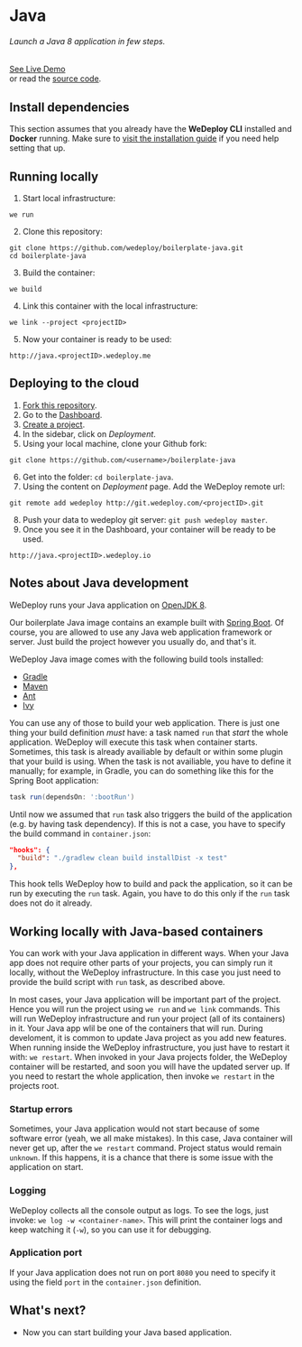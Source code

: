 # Java

###### Launch a Java 8 application in few steps.

<div class="guide-btn-cta">
  <a class="btn btn-accent btn-sm" href="http://boilerplate-java.wedeploy.io" target="_blank">
    <span class="icon-16-external"></span>See Live Demo
  </a>
</div>

<div class="guide-aux-cta">
  or read the <a href="https://github.com/wedeploy/boilerplate-java/" target="_blank">source code</a>.
</div>

<!-- <article id="install-dependencies"> -->

## Install dependencies

This section assumes that you already have the **WeDeploy CLI** installed and **Docker** running. Make sure to [visit the installation guide](/docs/intro/using-the-command-line.html) if you need help setting that up.

<!-- </article> -->

<!-- <article id="running-locally"> -->

## Running locally

1. Start local infrastructure:

  ```text
we run
  ```

2. Clone this repository:

  ```text
git clone https://github.com/wedeploy/boilerplate-java.git
cd boilerplate-java
  ```

3. Build the container:

  ```text
we build
  ```

4. Link this container with the local infrastructure:

  ```text
we link --project <projectID>
  ```

5. Now your container is ready to be used:

  ```text
http://java.<projectID>.wedeploy.me
  ```

<!-- </article> -->

<!-- <article id="deploying-to-the-cloud"> -->

## Deploying to the cloud

1. [Fork this repository](https://github.com/wedeploy/boilerplate-java/fork).
2. Go to the [Dashboard](http://dashboard.wedeploy.com).
3. [Create a project](http://dashboard.wedeploy.com/projects/create).
4. In the sidebar, click on *Deployment*.
5. Using your local machine, clone your Github fork:
  ```text
git clone https://github.com/<username>/boilerplate-java
  ```
6. Get into the folder: `cd boilerplate-java`.
7. Using the content on *Deployment* page. Add the WeDeploy remote url:
  ```text
git remote add wedeploy http://git.wedeploy.com/<projectID>.git
  ```
8. Push your data to wedeploy git server: `git push wedeploy master`.
9. Once you see it in the Dashboard, your container will be ready to be used.

  ```text
http://java.<projectID>.wedeploy.io
  ```

<!-- </article> -->

<!-- <article id="notes-about-java-development"> -->

## Notes about Java development

WeDeploy runs your Java application on [OpenJDK 8](http://openjdk.java.net/).

Our boilerplate Java image contains an example built with [Spring Boot](https://projects.spring.io/spring-boot/). Of course, you are allowed to use any Java web application framework or server. Just build the project however you usually do, and that's it.

WeDeploy Java image comes with the following build tools installed:

+ [Gradle](https://gradle.org/)
+ [Maven](https://maven.apache.org/)
+ [Ant](http://ant.apache.org/)
+ [Ivy](http://ant.apache.org/ivy/)

You can use any of those to build your web application. There is just one thing your build definition _must_ have: a task named `run` that _start_ the whole application. WeDeploy will execute this task when container starts. Sometimes, this task is already availiable by default or within some plugin that your build is using. When the task is not availiable, you have to define it manually; for example, in Gradle, you can do something like this for the Spring Boot application:

  ```groovy
task run(dependsOn: ':bootRun')
  ```

Until now we assumed that `run` task also triggers the build of the application (e.g. by having task dependency). If this is not a case, you have to specify the build command in `container.json`:

  ```json
  "hooks": {
    "build": "./gradlew clean build installDist -x test"
  },
  ```

This hook tells WeDeploy how to build and pack the application, so it can be run by executing the `run` task. Again, you have to do this only if the `run` task does not do it already.

<!-- </article> -->

<!-- <article id="notes-about-java-development"> -->

## Working locally with Java-based containers

You can work with your Java application in different ways. When your Java app does not require other parts of your projects, you can simply run it locally, without the WeDeploy infrastructure. In this case you just need to provide the build script with `run` task, as described above.

In most cases, your Java application will be important part of the project. Hence you will run the project using `we run` and `we link` commands. This will run WeDeploy infrastructure and run your project (all of its containers) in it. Your Java app wlil be one of the containers that will run. During develoment, it is common to update Java project as you add new features. When running inside the WeDeploy infrastructure, you just have to restart it with: `we restart`. When invoked in your Java projects folder, the WeDeploy container will be restarted, and soon you will have the updated server up. If you need to restart the whole application, then invoke `we restart` in the projects root.

### Startup errors

Sometimes, your Java application would not start because of some software error (yeah, we all make mistakes). In this case, Java container will never get up, after the `we restart` command. Project status would remain `unknown`. If this happens, it is a chance that there is some issue with the application on start.

### Logging

WeDeploy collects all the console output as logs. To see the logs, just invoke: `we log -w <container-name>`. This will print the container logs and keep watching it (`-w`), so you can use it for debugging.

### Application port

If your Java application does not run on port `8080` you need to specify it using the field `port` in the `container.json` definition.

<!-- </article> -->

## What's next?

* Now you can start building your Java based application.
